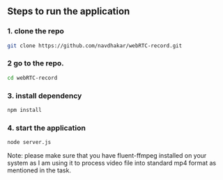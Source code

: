 ## Steps to run the application
### 1. clone the repo
```bash
git clone https://github.com/navdhakar/webRTC-record.git
```
### 2 go to the repo.
```bash
cd webRTC-record
```
### 3. install dependency
```bash
npm install
```
### 4. start the application
```bash
node server.js
```
Note: please make sure that you have fluent-ffmpeg installed on your system as I am using it to process video file into standard mp4 format as mentioned in the task.

